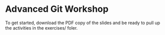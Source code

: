 # Advanced Git Workshop

To get started, download the PDF copy of the slides and be ready to pull up the activities in the exercises/ foler.
